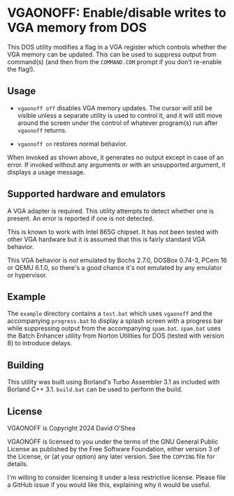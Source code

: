 VGAONOFF: Enable/disable writes to VGA memory from DOS
======================================================

This DOS utility modifies a flag in a VGA register which controls
whether the VGA memory can be updated.  This can be used to suppress
output from command(s) (and then from the `COMMAND.COM` prompt if you
don't re-enable the flag!).


Usage
-----

* `vgaonoff off` disables VGA memory updates.  The cursor will still
  be visible unless a separate utility is used to control it, and it
  will still move around the screen under the control of whatever
  program(s) run after `vgaonoff` returns.

* `vgaonoff on` restores normal behavior.

When invoked as shown above, it generates no output except in case of
an error.  If invoked without any arguments or with an unsupported
argument, it displays a usage message.


Supported hardware and emulators
--------------------------------

A VGA adapter is required.  This utility attempts to detect whether
one is present.  An error is reported if one is not detected.

This is known to work with Intel 865G chipset.  It has not been tested
with other VGA hardware but it is assumed that this is fairly standard
VGA behavior.

This VGA behavior is _not_ emulated by Bochs 2.7.0, DOSBox 0.74-3,
PCem 16 or QEMU 6.1.0, so there's a good chance it's not emulated by
any emulator or hypervisor.


Example
-------

The `example` directory contains a `test.bat` which uses `vgaonoff`
and the accompanying `progress.bat` to display a splash screen with a
progress bar while suppressing output from the accompanying
`spam.bat`.  `spam.bat` uses the Batch Enhancer utility from Norton
Utilities for DOS (tested with version 8) to introduce delays.


Building
--------

This utility was built using Borland's Turbo Assembler 3.1 as included
with Borland C++ 3.1.  `build.bat` can be used to perform the build.


License
-------

VGAONOFF is Copyright 2024 David O'Shea

VGAONOFF is licensed to you under the terms of the GNU General
Public License as published by the Free Software Foundation, either
version 3 of the License, or (at your option) any later version.  See
the `COPYING` file for details.

I'm willing to consider licensing it under a less restrictive license.
Please file a GitHub issue if you would like this, explaining why it
would be useful.
